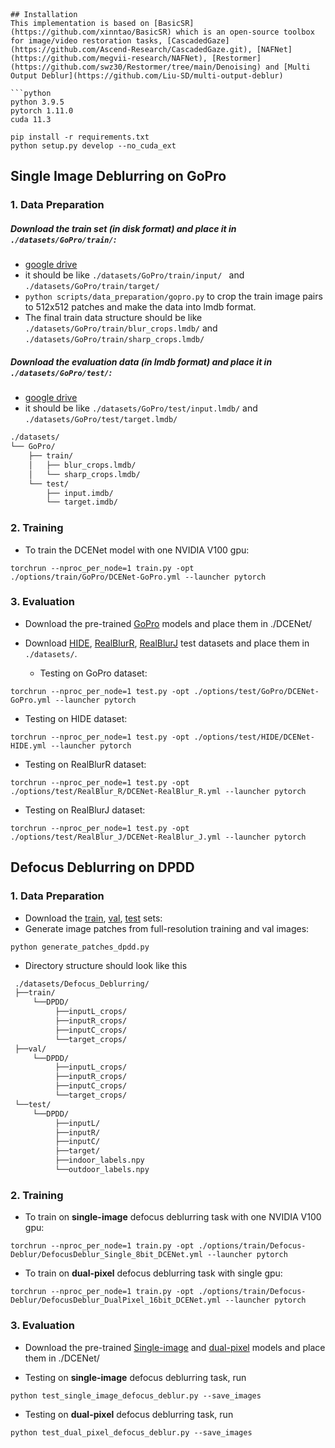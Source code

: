 ﻿```# DCENet: Dual-Branch Context Extractor for Multi-Scale Features in Image Deblurring



## Installation
This implementation is based on [BasicSR](https://github.com/xinntao/BasicSR) which is an open-source toolbox for image/video restoration tasks, [CascadedGaze](https://github.com/Ascend-Research/CascadedGaze.git), [NAFNet](https://github.com/megvii-research/NAFNet), [Restormer](https://github.com/swz30/Restormer/tree/main/Denoising) and [Multi Output Deblur](https://github.com/Liu-SD/multi-output-deblur)

```python
python 3.9.5
pytorch 1.11.0
cuda 11.3
```

```
pip install -r requirements.txt
python setup.py develop --no_cuda_ext
```



##  Single Image Deblurring on GoPro
### 1. Data Preparation
##### Download the train set (in disk format) and place it in ```./datasets/GoPro/train/```:

* [google drive](https://drive.google.com/file/d/1zgALzrLCC_tcXKu_iHQTHukKUVT1aodI/view?usp=sharing)
* it should be like ```./datasets/GoPro/train/input/ ``` and ```./datasets/GoPro/train/target/```
* ```python scripts/data_preparation/gopro.py``` to crop the train image pairs to 512x512 patches and make the data into lmdb format.
* The final train data structure should be like ```./datasets/GoPro/train/blur_crops.lmdb/``` and ```./datasets/GoPro/train/sharp_crops.lmdb/```

##### Download the evaluation data (in lmdb format) and place it in ```./datasets/GoPro/test/```:

  * [google drive](https://drive.google.com/file/d/1abXSfeRGrzj2mQ2n2vIBHtObU6vXvr7C/view?usp=sharing)
  * it should be like ```./datasets/GoPro/test/input.lmdb/``` and ```./datasets/GoPro/test/target.lmdb/```

```bash
./datasets/
└── GoPro/
    ├── train/
    │   ├── blur_crops.lmdb/
    │   └── sharp_crops.lmdb/
    └── test/
        ├── input.imdb/
        └── target.imdb/

```



### 2. Training

* To train the DCENet model with one NVIDIA V100 gpu:

```
torchrun --nproc_per_node=1 train.py -opt ./options/train/GoPro/DCENet-GoPro.yml --launcher pytorch
```

### 3. Evaluation


* Download the pre-trained [GoPro](https://drive.google.com/file/d/1XCcPRU1u1CbgpzqOiH3zBH5FGXlQBWFd/view?usp=drive_link) models and place them in ./DCENet/


* Download [HIDE](https://drive.google.com/file/d/1XRomKYJF1H92g1EuD06pCQe4o6HlwB7A/view?usp=sharing), [RealBlurR](https://drive.google.com/file/d/1glgeWXCy7Y0qWDc0MXBTUlZYJf8984hS/view?usp=sharing), [RealBlurJ](https://drive.google.com/file/d/1Rb1DhhXmX7IXfilQ-zL9aGjQfAAvQTrW/view?usp=sharing) test datasets and place them in `./datasets/`.

  * Testing on GoPro dataset:
```
torchrun --nproc_per_node=1 test.py -opt ./options/test/GoPro/DCENet-GoPro.yml --launcher pytorch
```
  
  * Testing on HIDE dataset:
```
torchrun --nproc_per_node=1 test.py -opt ./options/test/HIDE/DCENet-HIDE.yml --launcher pytorch
```
  
  * Testing on RealBlurR dataset:
```
torchrun --nproc_per_node=1 test.py -opt ./options/test/RealBlur_R/DCENet-RealBlur_R.yml --launcher pytorch
```

  * Testing on RealBlurJ dataset:
```
torchrun --nproc_per_node=1 test.py -opt ./options/test/RealBlur_J/DCENet-RealBlur_J.yml --launcher pytorch
```

##  Defocus Deblurring on DPDD
### 1. Data Preparation
* Download the [train](https://drive.google.com/file/d/1bl5i1cDQNvkgVA_x37QdhvvFk1R80kfe/view?usp=sharing), [val](https://drive.google.com/file/d/1KRAmBzluu-IG9-BOsuakB5rjY5_f-kiR/view?usp=sharing), [test](https://drive.google.com/file/d/1dDWUQ_D93XGtcywoUcZE1HOXCV4EuLyw/view?usp=sharing) sets:
* Generate image patches from full-resolution training and val images:
```
python generate_patches_dpdd.py 
```
* Directory structure should look like this
```bash  
 ./datasets/Defocus_Deblurring/
 ├──train/
     └──DPDD/
          ├──inputL_crops/
          ├──inputR_crops/
          ├──inputC_crops/
          └──target_crops/
 ├──val/
     └──DPDD/
          ├──inputL_crops/
          ├──inputR_crops/
          ├──inputC_crops/
          └──target_crops/
 └──test/
     └──DPDD/
          ├──inputL/
          ├──inputR/
          ├──inputC/
          ├──target/
          ├──indoor_labels.npy
          └──outdoor_labels.npy
```

### 2. Training
  * To train on **single-image** defocus deblurring task with one NVIDIA V100 gpu:
```
torchrun --nproc_per_node=1 train.py -opt ./options/train/Defocus-Deblur/DefocusDeblur_Single_8bit_DCENet.yml --launcher pytorch
```
* To train on **dual-pixel** defocus deblurring task  with single gpu:
```
torchrun --nproc_per_node=1 train.py -opt ./options/train/Defocus-Deblur/DefocusDeblur_DualPixel_16bit_DCENet.yml --launcher pytorch
```

### 3. Evaluation

* Download the pre-trained [Single-image](https://drive.google.com/file/d/1gXHRheK_PrQRbwlKnlyhk9RFIn6ggze-/view?usp=drive_link) and [dual-pixel](https://drive.google.com/file/d/1HOaNx22qVP8VHZ2LOmhJmawubNp8RMl9/view?usp=drive_link) models and place them in ./DCENet/

 * Testing on **single-image** defocus deblurring task, run
```
python test_single_image_defocus_deblur.py --save_images
```

 * Testing on **dual-pixel** defocus deblurring task, run
```
python test_dual_pixel_defocus_deblur.py --save_images
```

